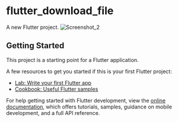 # flutter_download_file

A new Flutter project.
![Screenshot_2](https://user-images.githubusercontent.com/71831037/170079723-08c0d066-1c58-4e8e-ad03-538d7520c7a0.png)

## Getting Started

This project is a starting point for a Flutter application.

A few resources to get you started if this is your first Flutter project:

- [Lab: Write your first Flutter app](https://docs.flutter.dev/get-started/codelab)
- [Cookbook: Useful Flutter samples](https://docs.flutter.dev/cookbook)

For help getting started with Flutter development, view the
[online documentation](https://docs.flutter.dev/), which offers tutorials,
samples, guidance on mobile development, and a full API reference.
